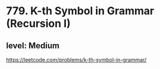 # 779. K-th Symbol in Grammar (Recursion I)
## level: Medium

https://leetcode.com/problems/k-th-symbol-in-grammar/
